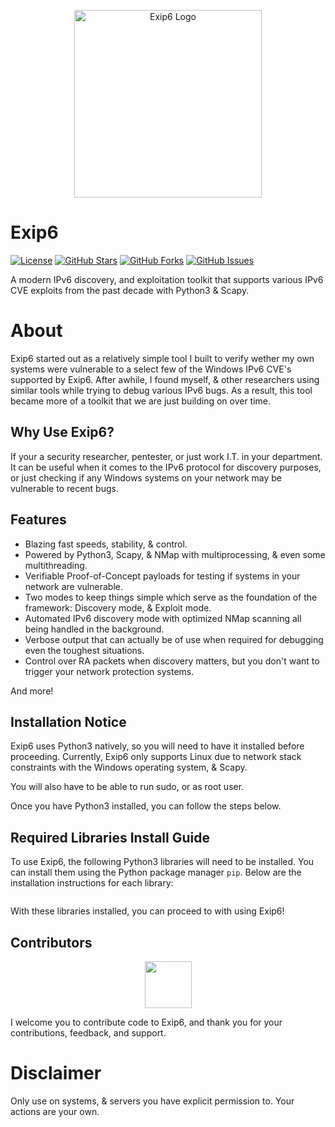 <p align="center">
  <img src="" alt="Exip6 Logo" width="300">
</p>

# Exip6

[![License](https://img.shields.io/badge/License-GPL%203.0%20with%20AGPL%203.0-blue.svg)](LICENSE)
[![GitHub Stars](https://img.shields.io/github/stars/Th3Tr1ckst3r/Exip6)](https://github.com/Th3Tr1ckst3r/Exip6/stargazers)
[![GitHub Forks](https://img.shields.io/github/forks/Th3Tr1ckst3r/Exip6)](https://github.com/Th3Tr1ckst3r/Exip6/network/members)
[![GitHub Issues](https://img.shields.io/github/issues/Th3Tr1ckst3r/Exip6)](https://github.com/Th3Tr1ckst3r/Exip6/issues)

A modern IPv6 discovery, and exploitation toolkit that supports various IPv6 CVE exploits from
the past decade with Python3 & Scapy.

# About
Exip6 started out as a relatively simple tool I built to verify wether my own systems were vulnerable
to a select few of the Windows IPv6 CVE's supported by Exip6. After awhile, I found myself, & 
other researchers using similar tools while trying to debug various IPv6 bugs. As a result, 
this tool became more of a toolkit that we are just building on over time.

## Why Use Exip6?
If your a security researcher, pentester, or just work I.T. in your department. It can be useful when it
comes to the IPv6 protocol for discovery purposes, or just checking if any Windows systems on your network may be vulnerable
to recent bugs.

## Features

- Blazing fast speeds, stability, & control.
- Powered by Python3, Scapy, & NMap with multiprocessing, & even some multithreading.
- Verifiable Proof-of-Concept payloads for testing if systems in your network are vulnerable.
- Two modes to keep things simple which serve as the foundation of the framework: Discovery mode, & Exploit mode.
- Automated IPv6 discovery mode with optimized NMap scanning all being handled in the background.
- Verbose output that can actually be of use when required for debugging even the toughest situations.
- Control over RA packets when discovery matters, but you don't want to trigger your network protection systems.

And more!

## Installation Notice

Exip6 uses Python3 natively, so you will need to have it installed before proceeding. Currently,
Exip6 only supports Linux due to network stack constraints with the Windows operating system, & Scapy.

You will also have to be able to run sudo, or as root user.

Once you have Python3 installed, you can follow the steps below.

## Required Libraries Install Guide

To use Exip6, the following Python3 libraries will need to be installed. You can install them using the Python package manager `pip`.
Below are the installation instructions for each library:

```

```

With these libraries installed, you can proceed to with using Exip6!

<a name="Contributors"></a>
## Contributors

<p align="center">
    <a href="https://github.com/Th3Tr1ckst3r"><img src="https://avatars.githubusercontent.com/u/21149460?v=4" width=75 height=75></a>
</p>

I welcome you to contribute code to Exip6, and thank you for your contributions, feedback, and support.

# Disclaimer
Only use on systems, & servers you have explicit permission to. Your actions are your own.
